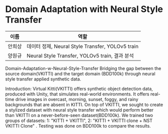 # Domain Adaptation with Neural Style Transfer

|이름|역할|
|----|---|
|안희상|데이터 정제, Neural Style Transfer, YOLOv5 train|
|양원규|Neural Style Transfer, YOLOv5 train, 결과 분석|

Domain-Adaptation-w-Neural-Style-Transfer
Bridging the gap between the source domain(VKITTI) and the target domain (BDD100k) through neural style transfer applied synthetic data.

Introduction:
Virtual Kitti(VKITTI) offers synthetic object detection data, produced with Unity, that simulates real-world environments. It offers real-time drive images in overcast, morning, sunset, foggy, and rainy backgrounds that are absent in KITTI. On top of VKITTI, we sought to create a stylized dataset with neural style transfer which would perform better than VKITTI on a never-before-seen dataset(BDD100k). We trained two groups of datasets: 1: "KITTI + VKITTI", 2: "KITTI + VKITTI clone + NST VKITTI Clone" . Testing was done on BDD100k to compare the results.

